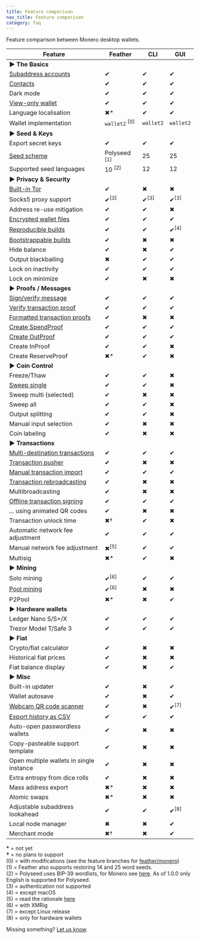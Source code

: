```yaml
---
title: Feature comparison
nav_title: Feature comparison
category: faq
---
```


Feature comparison between Monero desktop wallets.

| Feature                                                                                     | Feather                  | CLI             | GUI             |
|---------------------------------------------------------------------------------------------|--------------------------|-----------------|-----------------|
| **► The Basics**                                                                            |
| [Subaddress accounts](switch-subaddress-account)                                            | ✔                        | ✔               | ✔               |
| [Contacts](add-contact)                                                                     | ✔                        | ✔               | ✔               |
| Dark mode                                                                                   | ✔                        | ✔               | ✔               |
| [View-only wallet](create-view-only-wallet)                                                 | ✔                        | ✔               | ✔               |
| Language localisation                                                                       | ✖*                       | ✔               | ✔               |
| Wallet implementation                                                                       | `wallet2` <sup>[0]</sup> | `wallet2`       | `wallet2`       |
| **► Seed & Keys**                                                                           |
| Export secret keys                                                                          | ✔                        | ✔               | ✔               |
| [Seed scheme](seed-scheme)                                                                  | Polyseed <sup>[1]</sup>  | 25              | 25              |
| Supported seed languages                                                                    | 10 <sup>[2]</sup>        | 12              | 12              |
| **► Privacy & Security**                                                                    |
| [Built-in Tor](tor-support)                                                                 | ✔                        | ✖               | ✖               |
| Socks5 proxy support                                                                        | ✔<sup>[3]</sup>          | ✔<sup>[3]</sup> | ✔<sup>[3]</sup> |
| Address re-use mitigation                                                                   | ✔                        | ✔               | ✖               |
| [Encrypted wallet files](wallet-files)                                                      | ✔                        | ✔               | ✔               |
| [Reproducible builds](building-from-source)                                                 | ✔                        | ✔               | ✔<sup>[4]</sup> |
| [Bootstrappable builds](https://github.com/feather-wallet/feather/tree/master/contrib/guix) | ✔                        | ✖               | ✖               |
| Hide balance                                                                                | ✔                        | ✖               | ✔               |
| Output blackballing                                                                         | ✖                        | ✔               | ✔               |
| Lock on inactivity                                                                          | ✔                        | ✔               | ✔               |
| Lock on minimize                                                                            | ✔                        | ✖               | ✖               |
| **► Proofs / Messages**                                                                     |
| [Sign/verify message](sign-verify-message)                                                  | ✔                        | ✔               | ✔               |
| [Verify transaction proof](verify-tx-proof)                                                 | ✔                        | ✔               | ✔               |
| [Formatted transaction proofs](formatted-tx-proofs)                                         | ✔                        | ✖               | ✖               |
| [Create SpendProof](prove-tx-authorship)                                                    | ✔                        | ✔               | ✔               |
| [Create OutProof](prove-payment)                                                            | ✔                        | ✔               | ✔               |
| Create InProof                                                                              | ✔                        | ✔               | ✖               |
| Create ReserveProof                                                                         | ✖*                       | ✔               | ✖               |
| **► Coin Control**                                                                          |
| Freeze/Thaw                                                                                 | ✔                        | ✔               | ✖               |
| [Sweep single](sweep-output)                                                                | ✔                        | ✔               | ✖               |
| Sweep multi (selected)                                                                      | ✔                        | ✖               | ✖               |
| Sweep all                                                                                   | ✔                        | ✔               | ✖               |
| Output splitting                                                                            | ✔                        | ✔               | ✖               |
| Manual input selection                                                                      | ✔                        | ✖               | ✖               |
| Coin labeling                                                                               | ✔                        | ✖               | ✖               |
| **► Transactions**                                                                          |
| [Multi-destination transactions](pay-to-many)                                               | ✔                        | ✔               | ✔               |
| [Transaction pusher](push-tx)                                                               | ✔                        | ✖               | ✖               |
| [Manual transaction import](missing-tx)                                                     | ✔                        | ✔               | ✔               |
| [Transaction rebroadcasting](failed-tx)                                                     | ✔                        | ✖               | ✖               |
| Multibroadcasting                                                                           | ✔                        | ✖               | ✖               |
| [Offline transaction signing](offline-tx-signing)                                           | ✔                        | ✔               | ✔               |
| ... using animated QR codes                                                                 | ✔                        | ✖               | ✖               |
| Transaction unlock time                                                                     | ✖†                       | ✔               | ✖               |
| Automatic network fee adjustment                                                            | ✔                        | ✔               | ✔               |
| Manual network fee adjustment                                                               | ✖<sup>[5]</sup>          | ✔               | ✔               |
| Multisig                                                                                    | ✖*                       | ✔               | ✖               |
| **► Mining**                                                                                |
| Solo mining                                                                                 | ✔<sup>[6]</sup>          | ✔               | ✔               |
| [Pool mining](mining-setup)                                                                 | ✔<sup>[6]</sup>          | ✖               | ✖               |
| P2Pool                                                                                      | ✖*                       | ✖               | ✔               |
| **► Hardware wallets**                                                                      |
| Ledger Nano S/S+/X                                                                          | ✔                        | ✔               | ✔               |
| Trezor Model T/Safe 3                                                                       | ✔                        | ✔               | ✔               |
| **► Fiat**                                                                                  |
| Crypto/fiat calculator                                                                      | ✔                        | ✖               | ✖               |
| Historical fiat prices                                                                      | ✔                        | ✖               | ✖               |
| Fiat balance display                                                                        | ✔                        | ✖               | ✔               |
| **► Misc**                                                                                  |
| Built-in updater                                                                            | ✔                        | ✖               | ✔               |
| Wallet autosave                                                                             | ✔                        | ✖               | ✔               |
| [Webcam QR code scanner](webcam-qr-scanner)                                                 | ✔                        | ✖               | ✔<sup>[7]</sup> |
| [Export history as CSV](export-tx-history)                                                  | ✔                        | ✔               | ✔               |
| Auto-open passwordless wallets                                                              | ✔                        | ✖               | ✖               |
| Copy-pasteable support template                                                             | ✔                        | ✖               | ✖               |
| Open multiple wallets in single instance                                                    | ✔                        | ✖               | ✖               |
| Extra entropy from dice rolls                                                               | ✔                        | ✖               | ✖               |
| Mass address export                                                                         | ✖*                       | ✖               | ✖               |
| Atomic swaps                                                                                | ✖*                       | ✖               | ✖               |
| Adjustable subaddress lookahead                                                             | ✔                        | ✔               | ✔<sup>[8]</sup> |
| Local node manager                                                                          | ✖                        | ✖               | ✔               |
| Merchant mode                                                                               | ✖†                       | ✖               | ✔               |

**\*** = not yet  
**†** = no plans to support  
(0) = with modifications (see the feature branches for [feather/monero](https://github.com/feather-wallet/monero))  
(1) = Feather also supports restoring 14 and 25 word seeds.  
(2) = Polyseed uses BIP-39 wordlists, for Monero see [here](https://github.com/monero-project/monero/tree/master/src/mnemonics). As of 1.0.0 only English is supported for Polyseed.  
(3) = authentication not supported  
(4) = except macOS  
(5) = read the rationale [here](transaction-fee)  
(6) = with XMRig  
(7) = except Linux release  
(8) = only for hardware wallets  

Missing something? [Let us know](report-an-issue).
